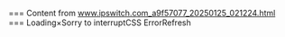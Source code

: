 === Content from www.ipswitch.com_a9f57077_20250125_021224.html ===
Loading×Sorry to interruptCSS ErrorRefresh
